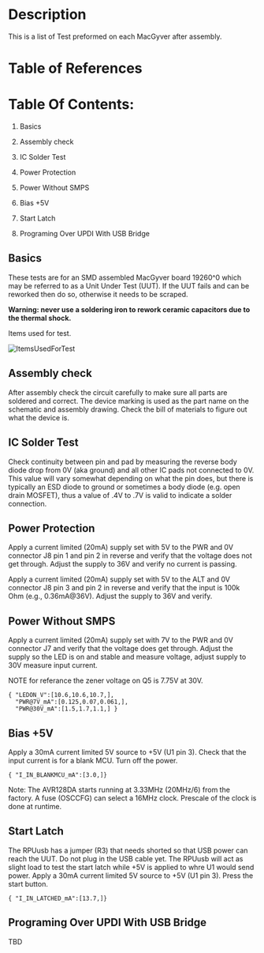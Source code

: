 # Description

This is a list of Test preformed on each MacGyver after assembly.

# Table of References


# Table Of Contents:

1. Basics
2. Assembly check
3. IC Solder Test
4. Power Protection
5. Power Without SMPS

4. Bias +5V
5. Start Latch
6. Programing Over UPDI With USB Bridge


## Basics

These tests are for an SMD assembled MacGyver board 19260^0 which may be referred to as a Unit Under Test (UUT). If the UUT fails and can be reworked then do so, otherwise it needs to be scraped. 

**Warning: never use a soldering iron to rework ceramic capacitors due to the thermal shock.**
    
Items used for test.

![ItemsUsedForTest](./19260_ItemsUsedForTest.jpg "Items Used For Test")


## Assembly check

After assembly check the circuit carefully to make sure all parts are soldered and correct. The device marking is used as the part name on the schematic and assembly drawing. Check the bill of materials to figure out what the device is.


## IC Solder Test

Check continuity between pin and pad by measuring the reverse body diode drop from 0V (aka ground) and all other IC pads not connected to 0V. This value will vary somewhat depending on what the pin does, but there is typically an ESD diode to ground or sometimes a body diode (e.g. open drain MOSFET), thus a value of .4V to .7V is valid to indicate a solder connection.


## Power Protection

Apply a current limited (20mA) supply set with 5V to the PWR and 0V connector J8 pin 1 and pin 2 in reverse and verify that the voltage does not get through. Adjust the supply to 36V and verify no current is passing.

Apply a current limited (20mA) supply set with 5V to the ALT and 0V connector J8 pin 3 and pin 2 in reverse and verify that the input is 100k Ohm (e.g., 0.36mA@36V). Adjust the supply to 36V and verify.


## Power Without SMPS

Apply a current limited (20mA) supply set with 7V to the PWR and 0V connector J7 and verify that the voltage does get through. Adjust the supply so the LED is on and stable and measure voltage, adjust supply to 30V measure input current. 

NOTE for referance the zener voltage on Q5 is 7.75V at 30V.

```
{ "LEDON_V":[10.6,10.6,10.7,],
  "PWR@7V_mA":[0.125,0.07,0.061,],
  "PWR@30V_mA":[1.5,1.7,1.1,] }
```


## Bias +5V

Apply a 30mA current limited 5V source to +5V (U1 pin 3). Check that the input current is for a blank MCU. Turn off the power.

```
{ "I_IN_BLANKMCU_mA":[3.0,]}
```

Note: The AVR128DA starts running at 3.33MHz (20MHz/6) from the factory. A fuse (OSCCFG) can select a 16MHz clock. Prescale of the clock is done at runtime.


## Start Latch

The RPUusb has a jumper (R3) that needs shorted so that USB power can reach the UUT. Do not plug in the USB cable yet. The RPUusb will act as slight load to test the start latch while +5V is applied to whre U1 would send power. Apply a 30mA current limited 5V source to +5V (U1 pin 3). Press the start button.

```
{ "I_IN_LATCHED_mA":[13.7,]}
```

## Programing Over UPDI With USB Bridge

TBD



